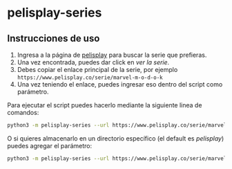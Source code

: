 # pelisplay-series

## Instrucciones de uso

1. Ingresa a la página de [pelisplay](https://www.pelisplay.co/) para buscar la serie que prefieras.
2. Una vez encontrada, puedes dar click en _ver la serie_.
3. Debes copiar el enlace principal de la serie, por ejemplo `https://www.pelisplay.co/serie/marvel-m-o-d-o-k`
4. Una vez teniendo el enlace, puedes ingresar eso dentro del script como parámetro.

Para ejecutar el script puedes hacerlo mediante la siguiente linea de comandos:

```bash
python3 -m pelisplay-series --url https://www.pelisplay.co/serie/marvel-m-o-d-o-k
```

O si quieres almacenarlo en un directorio específico (el default es _pelisplay_) puedes agregar el parámetro:

```bash
python3 -m pelisplay-series --url https://www.pelisplay.co/serie/marvel-m-o-d-o-k --output mi_directorio
```
